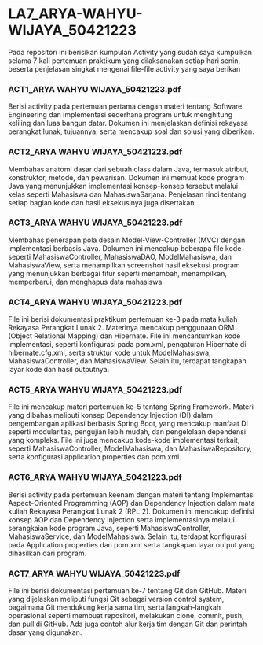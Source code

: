 # LA7_ARYA-WAHYU-WIJAYA_50421223
Pada repositori ini berisikan kumpulan Activity yang sudah saya kumpulkan selama 7 kali pertemuan praktikum yang dilaksanakan setiap hari senin, beserta penjelasan singkat mengenai file-file activity yang saya berikan

### ACT1_ARYA WAHYU WIJAYA_50421223.pdf
Berisi activity pada pertemuan pertama dengan materi tentang Software Engineering dan implementasi sederhana program untuk menghitung keliling dan luas bangun datar. Dokumen ini menjelaskan definisi rekayasa perangkat lunak, tujuannya, serta mencakup soal dan solusi yang diberikan.

### ACT2_ARYA WAHYU WIJAYA_50421223.pdf
Membahas anatomi dasar dari sebuah class dalam Java, termasuk atribut, konstruktor, metode, dan pewarisan. Dokumen ini memuat kode program Java yang menunjukkan implementasi konsep-konsep tersebut melalui kelas seperti Mahasiswa dan MahasiswaSarjana. Penjelasan rinci tentang setiap bagian kode dan hasil eksekusinya juga disertakan.

### ACT3_ARYA WAHYU WIJAYA_50421223.pdf
Membahas penerapan pola desain Model-View-Controller (MVC) dengan implementasi berbasis Java. Dokumen ini mencakup beberapa file kode seperti MahasiswaController, MahasiswaDAO, ModelMahasiswa, dan MahasiswaView, serta menampilkan screenshot hasil eksekusi program yang menunjukkan berbagai fitur seperti menambah, menampilkan, memperbarui, dan menghapus data mahasiswa.

### ACT4_ARYA WAHYU WIJAYA_50421223.pdf
File ini berisi dokumentasi praktikum pertemuan ke-3 pada mata kuliah Rekayasa Perangkat Lunak 2. Materinya mencakup penggunaan ORM (Object Relational Mapping) dan Hibernate. File ini mencantumkan kode implementasi, seperti konfigurasi pada pom.xml, pengaturan Hibernate di hibernate.cfg.xml, serta struktur kode untuk ModelMahasiswa, MahasiswaController, dan MahasiswaView. Selain itu, terdapat tangkapan layar kode dan hasil outputnya.

### ACT5_ARYA WAHYU WIJAYA_50421223.pdf
File ini mencakup materi pertemuan ke-5 tentang Spring Framework. Materi yang dibahas meliputi konsep Dependency Injection (DI) dalam pengembangan aplikasi berbasis Spring Boot, yang mencakup manfaat DI seperti modularitas, pengujian lebih mudah, dan pengelolaan dependensi yang kompleks. File ini juga mencakup kode-kode implementasi terkait, seperti MahasiswaController, ModelMahasiswa, dan MahasiswaRepository, serta konfigurasi application.properties dan pom.xml.

### ACT6_ARYA WAHYU WIJAYA_50421223.pdf
Berisi activity pada pertemuan keenam dengan materi tentang Implementasi Aspect-Oriented Programming (AOP) dan Dependency Injection dalam mata kuliah Rekayasa Perangkat Lunak 2 (RPL 2). Dokumen ini mencakup definisi konsep AOP dan Dependency Injection serta implementasinya melalui serangkaian kode program Java, seperti MahasiswaController, MahasiswaService, dan ModelMahasiswa. Selain itu, terdapat konfigurasi pada Application.properties dan pom.xml serta tangkapan layar output yang dihasilkan dari program.

### ACT7_ARYA WAHYU WIJAYA_50421223.pdf
File ini berisi dokumentasi pertemuan ke-7 tentang Git dan GitHub. Materi yang dijelaskan meliputi fungsi Git sebagai version control system, bagaimana Git mendukung kerja sama tim, serta langkah-langkah operasional seperti membuat repositori, melakukan clone, commit, push, dan pull di GitHub. Ada juga contoh alur kerja tim dengan Git dan perintah dasar yang digunakan.
